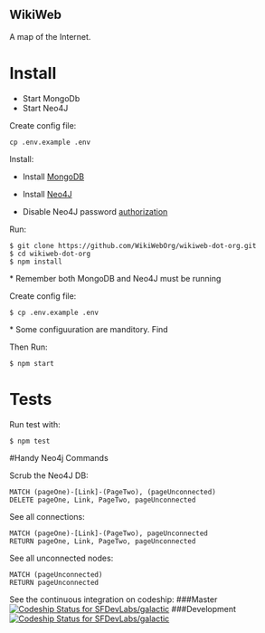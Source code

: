 
## WikiWeb

A map of the Internet.

# Install

 - Start MongoDb
 - Start Neo4J

Create config file:

```
cp .env.example .env
```

Install:

* Install [MongoDB](https://www.mongodb.com/download-center#community)

* Install [Neo4J](https://neo4j.com/download/)

* Disable Neo4J password [authorization](http://stackoverflow.com/questions/29096616/how-to-disable-basic-auth-on-neo4j-2-2-0-rc01)

Run:

```
$ git clone https://github.com/WikiWebOrg/wikiweb-dot-org.git
$ cd wikiweb-dot-org
$ npm install
```

\* Remember both MongoDB and Neo4J must be running

Create config file:

```
$ cp .env.example .env
```
\* Some configuuration are manditory.  Find

Then Run:

```
$ npm start
```
# Tests
Run test with:

	$ npm test

#Handy Neo4j Commands

Scrub the Neo4J DB:

``` Neo4j
MATCH (pageOne)-[Link]-(PageTwo), (pageUnconnected)
DELETE pageOne, Link, PageTwo, pageUnconnected
```

See all connections:

``` Neo4j
MATCH (pageOne)-[Link]-(PageTwo), pageUnconnected
RETURN pageOne, Link, PageTwo, pageUnconnected
```

See all unconnected nodes:

``` Neo4j
MATCH (pageUnconnected)
RETURN pageUnconnected
```


See the continuous integration on codeship:
###Master
[ ![Codeship Status for SFDevLabs/galactic](https://codeship.com/projects/e11ce800-0103-0134-bf1e-2e7e86e65593/status?branch=master)](https://codeship.com/projects/153417)
###Development
[ ![Codeship Status for SFDevLabs/galactic](https://codeship.com/projects/e11ce800-0103-0134-bf1e-2e7e86e65593/status?branch=development)](https://codeship.com/projects/153417)
